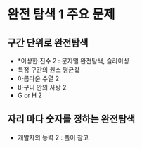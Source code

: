 # 완전 탐색 1 주요 문제

## 구간 단위로 완전탐색
- *이상한 진수 2 : 문자열 완전탐색, 슬라이싱
- 특정 구간의 원소 평균값 
- 아름다운 수열 2
- 바구니 안의 사탕 2
- G or H 2

## 자리 마다 숫자를 정하는 완전탐색
- 개발자의 능력 2 : 풀이 참고 